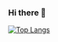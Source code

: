 ### Hi there 👋
[![Top Langs](https://github-readme-stats.vercel.app/api/top-langs/?username=50n1cd347h9&layout=compact&theme=gruvbox&card_height=240px)](https://github.com/anuraghazra/github-readme-stats)
<!--
**50n1cd347h9/50n1cd347h9** is a ✨ _special_ ✨ repository because its `README.md` (this file) appears on your GitHub profile.

Here are some ideas to get you started:

- 🔭 I’m currently working on ...
- 🌱 I’m currently learning ...
- 👯 I’m looking to collaborate on ...
- 🤔 I’m looking for help with ...
- 💬 Ask me about ...
- 📫 How to reach me: ...
- 😄 Pronouns: ...
- ⚡ Fun fact: ...
-->
